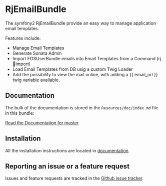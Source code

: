 RjEmailBundle
=============

The symfony2 RjEmailBundle provide an easy way to manage application email templates.

Features include:

- Manage Email Templates
- Generate Sonata Admin
- Import FOSUserBundle emails into Email Templates from a Command
  (rj:email:import)
- Load Email Templates from DB usig a custom Twig Loader
- Add the possibility to view the mail online, with adding a
{{ email_url }} twig variable available.

Documentation
-------------

The bulk of the documentation is stored in the `Resources/doc/index.md`
file in this bundle:

[Read the Documentation for master](https://github.com/Remixjobs/RjEmailBundle/blob/master/Resources/doc/index.md)

Installation
------------

All the installation instructions are located in [documentation](https://github.com/Remixjobs/RjEmailBundle/blob/master/Resources/doc/index.md).


Reporting an issue or a feature request
---------------------------------------

Issues and feature requests are tracked in the [Github issue tracker](https://github.com/Remixjobs/RjEmailBundle/issues).


